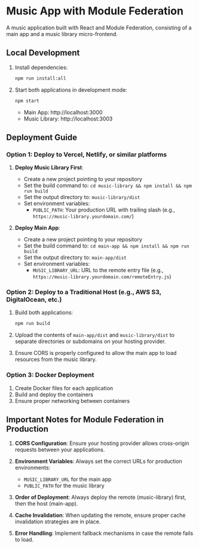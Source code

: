 # Music App with Module Federation

A music application built with React and Module Federation, consisting of a main app and a music library micro-frontend.

## Local Development

1. Install dependencies:
   ```bash
   npm run install:all
   ```

2. Start both applications in development mode:
   ```bash
   npm start
   ```
   - Main App: http://localhost:3000
   - Music Library: http://localhost:3003

## Deployment Guide

### Option 1: Deploy to Vercel, Netlify, or similar platforms

1. **Deploy Music Library First**:
   - Create a new project pointing to your repository
   - Set the build command to: `cd music-library && npm install && npm run build`
   - Set the output directory to: `music-library/dist`
   - Set environment variables:
     - `PUBLIC_PATH`: Your production URL with trailing slash (e.g., `https://music-library.yourdomain.com/`)

2. **Deploy Main App**:
   - Create a new project pointing to your repository
   - Set the build command to: `cd main-app && npm install && npm run build`
   - Set the output directory to: `main-app/dist`
   - Set environment variables:
     - `MUSIC_LIBRARY_URL`: URL to the remote entry file (e.g., `https://music-library.yourdomain.com/remoteEntry.js`)

### Option 2: Deploy to a Traditional Host (e.g., AWS S3, DigitalOcean, etc.)

1. Build both applications:
   ```bash
   npm run build
   ```

2. Upload the contents of `main-app/dist` and `music-library/dist` to separate directories or subdomains on your hosting provider.

3. Ensure CORS is properly configured to allow the main app to load resources from the music library.

### Option 3: Docker Deployment

1. Create Docker files for each application
2. Build and deploy the containers
3. Ensure proper networking between containers

## Important Notes for Module Federation in Production

1. **CORS Configuration**: Ensure your hosting provider allows cross-origin requests between your applications.

2. **Environment Variables**: Always set the correct URLs for production environments:
   - `MUSIC_LIBRARY_URL` for the main app
   - `PUBLIC_PATH` for the music library

3. **Order of Deployment**: Always deploy the remote (music-library) first, then the host (main-app).

4. **Cache Invalidation**: When updating the remote, ensure proper cache invalidation strategies are in place.

5. **Error Handling**: Implement fallback mechanisms in case the remote fails to load.

